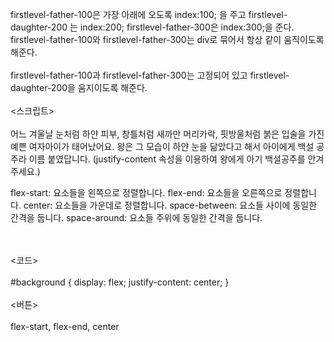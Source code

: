 firstlevel-father-100은 가장 아래에 오도록 index:100; 을 주고 firstlevel-daughter-200 는 index:200; firstlevel-father-300은 index:300;을 준다.
firstlevel-father-100와 firstlevel-father-300는 div로 묶어서 항상 같이 움직이도록 해준다.
<br><br>
firstlevel-father-100과 firstlevel-father-300는 고정되어 있고 firstlevel-daughter-200을 움지이도록 해준다.
<br><br>
<스크립트>
<br><br>
어느 겨울날 눈처럼 하얀 피부, 창틀처럼 새까만 머리카락, 핏방울처럼 붉은 입술을 가진 예쁜 여자아이가 태어났어요.
왕은 그 모습이 하얀 눈을 닮았다고 해서 아이에게 백설 공주라 이름 붙였답니다.
(justify-content 속성을 이용하여 왕에게 아기 백설공주를 안겨주세요.)

<justify-content>
flex-start: 요소들을 왼쪽으로 정렬합니다.
flex-end: 요소들을 오른쪽으로 정렬합니다.
center: 요소들을 가운데로 정렬합니다.
space-between: 요소들 사이에 동일한 간격을 둡니다.
space-around: 요소들 주위에 동일한 간격을 둡니다.

<br><br>
<코드>
<br><br>
#background {
display: flex;
justify-content: center;
}
<br><br>
<버튼>
<br><br>
flex-start, flex-end, center
